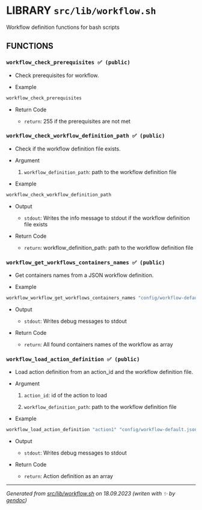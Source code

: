 # LIBRARY `src/lib/workflow.sh`

Workflow definition functions for bash scripts

## FUNCTIONS

### `workflow_check_prerequisites ✅ (public)`

* Check prerequisites for workflow.

* Example

```bash
workflow_check_prerequisites
```

* Return Code

  * `return`: 255 if the prerequisites are not met

### `workflow_check_workflow_definition_path ✅ (public)`

* Check if the workflow definition file exists.

* Argument

  1. `workflow_definition_path`: path to the workflow definition file

* Example

```bash
workflow_check_workflow_definition_path
```

* Output

  * `stdout`: Writes the info message to stdout if the workflow definition file exists

* Return Code

  * `return`: workflow_definition_path: path to the workflow definition file

### `workflow_get_workflows_containers_names ✅ (public)`

* Get containers names from a JSON workflow definition.

* Example

```bash
workflow_workflow_get_workflows_containers_names "config/workflow-default.json"
```

* Output

  * `stdout`: Writes debug messages to stdout

* Return Code

  * `return`: All found containers names of the workflow as array

### `workflow_load_action_definition ✅ (public)`

* Load action definition from an action_id and the workflow definition file.

* Argument

  1. `action_id`: id of the action to load

  1. `workflow_definition_path`: path to the workflow definition file

* Example

```bash
workflow_load_action_definition "action1" "config/workflow-default.json"
```

* Output

  * `stdout`: Writes debug messages to stdout

* Return Code

  * `return`: Action definition as an array

---------------------------------------
*Generated from [src/lib/workflow.sh](../../../src/lib/workflow.sh) on 18.09.2023         (writen with ✨ by [gendoc](../../../src/lib/ext/gendoc.sh))*
